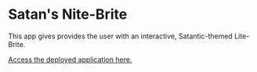 # Satan's Nite-Brite

This app gives provides the user with an interactive, Satantic-themed Lite-Brite.

[Access the deployed application here.](https://hayleyw7.github.io/satans-nite-brite/)
